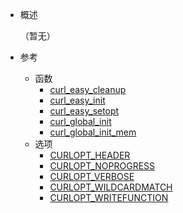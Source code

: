 * 概述

	（暂无）

* 参考
	* 函数 
		* [curl_easy_cleanup](source/reference/function/curl_easy_cleanup.md)
		* [curl_easy_init](source/reference/function/curl_easy_init.md)
		* [curl_easy_setopt](source/reference/function/curl_easy_setopt.md)
		* [curl_global_init](source/reference/function/curl_global_init.md)
		* [curl_global_init_mem](source/reference/function/curl_global_init_mem.md)
	* 选项
		* [CURLOPT_HEADER](source/reference/option/CURLOPT_HEADER.md)
		* [CURLOPT_NOPROGRESS](source/reference/option/CURLOPT_NOPROGRESS.md)
		* [CURLOPT_VERBOSE](source/reference/option/CURLOPT_VERBOSE.md)
		* [CURLOPT_WILDCARDMATCH](source/reference/option/CURLOPT_WILDCARDMATCH.md)
		* [CURLOPT_WRITEFUNCTION](source/reference/option/CURLOPT_WRITEFUNCTION.md)